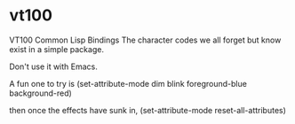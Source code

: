 vt100
=====

VT100 Common Lisp Bindings
The character codes we all forget but know exist in a simple package.

Don't use it with Emacs.

A fun one to try is
(set-attribute-mode dim blink foreground-blue background-red)


then once the effects have sunk in,
(set-attribute-mode reset-all-attributes)

